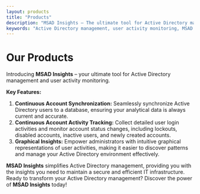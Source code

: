```yaml
---
layout: products
title: "Products"
description: "MSAD Insights – The ultimate tool for Active Directory management and user activity monitoring. Track login activities, synchronize accounts, and gain graphical insights for better IT infrastructure management."
keywords: "Active Directory management, user activity monitoring, MSAD Insights, account synchronization, login activity tracking, IT infrastructure insights, Active Directory tools, account lockout monitoring, user account status, Active Directory analytics, SOFTBRIDGE products"
---
```


# Our Products  
Introducing **MSAD Insights** – your ultimate tool for Active Directory management and user activity monitoring.  

**Key Features:**  
1. **Continuous Account Synchronization:** Seamlessly synchronize Active Directory users to a database, ensuring your analytical data is always current and accurate.  
2. **Continuous Account Activity Tracking:** Collect detailed user login activities and monitor account status changes, including lockouts, disabled accounts, inactive users, and newly created accounts.  
3. **Graphical Insights:** Empower administrators with intuitive graphical representations of user activities, making it easier to discover patterns and manage your Active Directory environment effectively.
 
**MSAD Insights** simplifies Active Directory management, providing you with the insights you need to maintain a secure and efficient IT infrastructure. Ready to transform your Active Directory management? Discover the power of **MSAD Insights** today!
